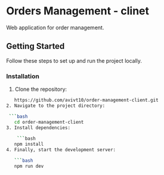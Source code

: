 # Orders Management - clinet

Web application for order management.

## Getting Started

Follow these steps to set up and run the project locally.

### Installation
1. Clone the repository:
```bash
   https://github.com/avivt10/order-management-client.git
2. Navigate to the project directory:

 ```bash
   cd order-management-client
3. Install dependencies:
   
    ```bash
   npm install
4. Finally, start the development server:

   ```bash
   npm run dev
